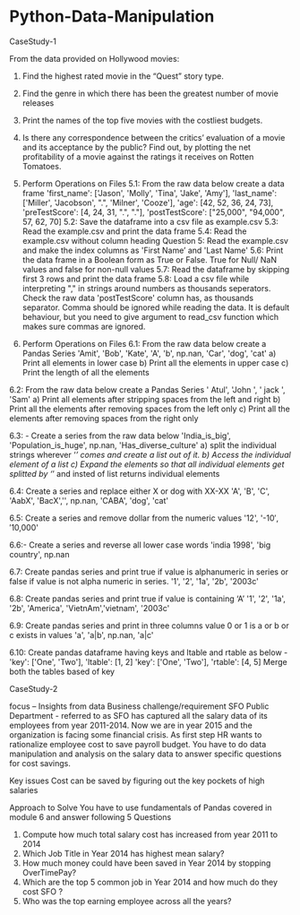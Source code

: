 # Python-Data-Manipulation

CaseStudy-1

From the data provided on Hollywood movies:
1. Find the highest rated movie in the “Quest” story type.
2. Find the genre in which there has been the greatest number of movie releases
3. Print the names of the top five movies with the costliest budgets.
4. Is there any correspondence between the critics’ evaluation of a movie and its
acceptance by the public? Find out, by plotting the net profitability of a movie
against the ratings it receives on Rotten Tomatoes.

5. Perform Operations on Files
5.1: From the raw data below create a data frame
'first_name': ['Jason', 'Molly', 'Tina', 'Jake', 'Amy'],
'last_name': ['Miller', 'Jacobson', ".", 'Milner', 'Cooze'],
'age': [42, 52, 36, 24, 73],
'preTestScore': [4, 24, 31, ".", "."],
'postTestScore': ["25,000", "94,000", 57, 62, 70]
5.2: Save the dataframe into a csv file as example.csv
5.3: Read the example.csv and print the data frame
5.4: Read the example.csv without column heading
Question 5: Read the example.csv and make the index columns as 'First Name’ and
'Last Name'
5.6: Print the data frame in a Boolean form as True or False. True for Null/ NaN
values and false for non-null values
5.7: Read the dataframe by skipping first 3 rows and print the data frame
5.8: Load a csv file while interpreting "," in strings around numbers as thousands
seperators. Check the raw data 'postTestScore' column has, as thousands separator.
Comma should be ignored while reading the data. It is default behaviour, but you
need to give argument to read_csv function which makes sure commas are ignored.

6. Perform Operations on Files
6.1: From the raw data below create a Pandas Series
'Amit', 'Bob', 'Kate', 'A', 'b', np.nan, 'Car', 'dog', 'cat'
a) Print all elements in lower case
b) Print all the elements in upper case
c) Print the length of all the elements

6.2: From the raw data below create a Pandas Series
' Atul', 'John ', ' jack ', 'Sam'
a) Print all elements after stripping spaces from the left and right
b) Print all the elements after removing spaces from the left only
c) Print all the elements after removing spaces from the right only

6.3: - Create a series from the raw data below
'India_is_big', 'Population_is_huge', np.nan, 'Has_diverse_culture'
a) split the individual strings wherever ‘_’ comes and create a list out of it.
b) Access the individual element of a list
c) Expand the elements so that all individual elements get splitted by ‘_’ and insted
of list returns individual elements

6.4: Create a series and replace either X or dog with XX-XX
'A', 'B', 'C', 'AabX', 'BacX','', np.nan, 'CABA', 'dog', 'cat'

6.5: Create a series and remove dollar from the numeric values
'12', '-$10', '$10,000'

6.6:- Create a series and reverse all lower case words
'india 1998', 'big country', np.nan

6.7: Create pandas series and print true if value is alphanumeric in series or false if
value is not alpha numeric in series.
'1', '2', '1a', '2b', '2003c'

6.8: Create pandas series and print true if value is containing ‘A’
'1', '2', '1a', '2b', 'America', 'VietnAm','vietnam', '2003c'

6.9: Create pandas series and print in three columns value 0 or 1 is a or b or c exists
in values
'a', 'a|b', np.nan, 'a|c'

6.10: Create pandas dataframe having keys and ltable and rtable as below -
'key': ['One', 'Two'], 'ltable': [1, 2]
'key': ['One', 'Two'], 'rtable': [4, 5]
Merge both the tables based of key

CaseStudy-2

focus – Insights from data
Business challenge/requirement
SFO Public Department - referred to as SFO has captured all the salary data of its employees from year 2011-2014. Now we are in year 2015 and the organization is facing some financial crisis. As first step HR wants to rationalize employee cost to save payroll budget. You have to do data manipulation and analysis on the salary data to answer specific questions for cost savings.

Key issues
Cost can be saved by figuring out the key pockets of high salaries

Approach to Solve
You have to use fundamentals of Pandas covered in module 6 and answer following 5 Questions
1. Compute how much total salary cost has increased from year 2011 to 2014
2. Which Job Title in Year 2014 has highest mean salary?
3. How much money could have been saved in Year 2014 by stopping OverTimePay?
4. Which are the top 5 common job in Year 2014 and how much do they cost SFO ?
5. Who was the top earning employee across all the years?
